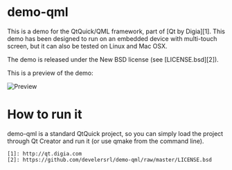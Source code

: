 demo-qml
========
This is a demo for the QtQuick/QML framework, part of [Qt by Digia][1]. This demo has been designed to run on an embedded device with multi-touch screen, but it can also be tested on Linux and Mac OSX.

The demo is released under the New BSD license (see [LICENSE.bsd][2]).

This is a preview of the demo:

![Preview](https://github.com/develersrl/demo-qml/raw/master/preview.gif)


How to run it
=============
demo-qml is a standard QtQuick project, so you can simply load the project through Qt Creator and run it (or use qmake from the command line).



	[1]: http://qt.digia.com
	[2]: https://github.com/develersrl/demo-qml/raw/master/LICENSE.bsd

